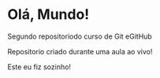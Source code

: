 # Olá, Mundo!
 Segundo repositoriodo curso de Git eGitHub

 Repositorio criado durante uma aula ao vivo!
 
 Este eu fiz sozinho!
